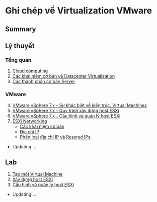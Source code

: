 <h1> Ghi chép về Virtualization VMware </h1>


<H2> Summary</h2>

## Lý thuyết

### Tổng quan
1. [Cloud computing](Docs/0-Overview.md)
2. [Các khái niệm cơ bản về Datacenter Virtualization](Docs/Basic/1-Basics.md)
3. [Các thành phần cơ bản Server](Docs/Basic/2-Basic-Server-Fundamentals.md)

### VMware
4. [VMware vSphere 7.x - Sự khác biệt về kiến trúc, Virtual Machines](Docs/vSphere-7.x/1-Architectural-Differences&Virtual-Machines.md)
5. [VMware vSphere 7.x - Quy trình xây dựng host ESXi](Docs/vSphere-7.x/2-ESXi-Host-Build-Procedure.md)
6. [VMware vSphere 7.x - Cấu hình và quản lý host ESXi](Docs/vSphere-7.x/3-ESXi-Host-Configuration&Management.md)
7. [ESXi Networking](Docs/vSphere-7.x/4-ESXi-Networking.md)
   - [Các khái niệm cơ bản](Docs/vSphere-7.x/4-ESXi-Networking.md#i-khái-niệm-cơ-bản-về-mạng)
   - [Địa chỉ IP](Docs/vSphere-7.x/4-ESXi-Networking.md#ii-ip-addressing)
   - [Phân loại địa chỉ IP và Resered IPs](Docs/vSphere-7.x/4-ESXi-Networking.md#iii-phân-loại-địa-chỉ-ip--resered-ips)
- Updating ...
## Lab

1. [Tạo một Virtual Machine](Lab/1-Creating-a-VM.md)
2. [Xây dựng host ESXi](Lab/2-ESXi-Host-Build-Procedure.md)
3. [Cấu hình và quản lý host ESXi](Lab/3-Config&Management-host-ESXi.md)
- Updating ...